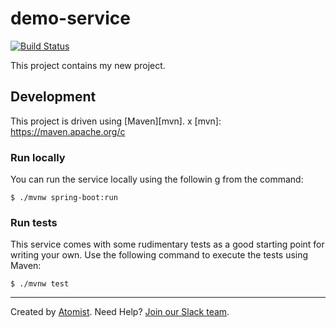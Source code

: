 # demo-service

[![Build Status](https://travis-ci.org/atomisthqa/demo-service.svg?branch=master)](https://travis-ci.org/atomisthqa/demo-service)

This project contains my new project.
 
## Development 
 
This project is driven using [Maven][mvn]. 
 x
[mvn]: https://maven.apache.org/c  
  
### Run locally 
 
You can run the service locally using the followin g from the command: 

```
$ ./mvnw spring-boot:run
```

### Run tests

This service comes with some rudimentary tests as a good starting
point for writing your own.  Use the following command to execute the
tests using Maven:
 
```
$ ./mvnw test
```

---
Created by [Atomist][atomist].
Need Help?  [Join our Slack team][slack].

[atomist]: https://www.atomist.com/
[slack]: https://join.atomist.com/
